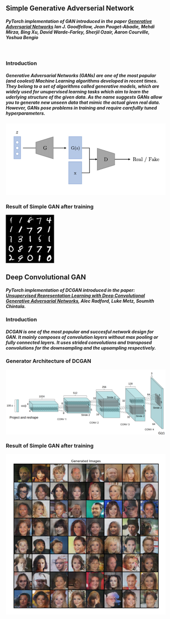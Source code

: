 ## Simple Generative Adverserial Network

##### PyTorch implementation of GAN introduced in the paper <a href="https://arxiv.org/abs/1406.2661">Generative Adversarial Networks</a> Ian J. Goodfellow, Jean Pouget-Abadie, Mehdi Mirza, Bing Xu, David Warde-Farley, Sherjil Ozair, Aaron Courville, Yoshua Bengio
<br>

### Introduction

##### Generative Adversarial Networks (GANs) are one of the most popular (and coolest) Machine Learning algorithms developed in recent times. They belong to a set of algorithms called generative models, which are widely used for unupervised learning tasks which aim to learn the uderlying structure of the given data. As the name suggests GANs allow you to generate new unseen data that mimic the actual given real data. However, GANs pose problems in training and require carefullly tuned hyperparameters.

![alt text](./assets/simple_gan.jpg)

### Result of Simple GAN after training
![alt text](./assets/generated.png)
<br>

## Deep Convolutional GAN

##### PyTorch implementation of DCGAN introduced in the paper: <a href="https://arxiv.org/abs/1511.06434">Unsupervised Representation Learning with Deep Convolutional Generative Adversarial Networks</a>, Alec Radford, Luke Metz, Soumith Chintala.

### Introduction

##### DCGAN is one of the most popular and succesful network design for GAN. It mainly composes of convolution layers without max pooling or fully connected layers. It uses strided convolutions and transposed convolutions for the downsampling and the upsampling respectively.

### Generator Architecture of DCGAN
![alt text](./assets/dcgan.png)

### Result of Simple GAN after training
![alt text](./assets/generated_celeb.png)
